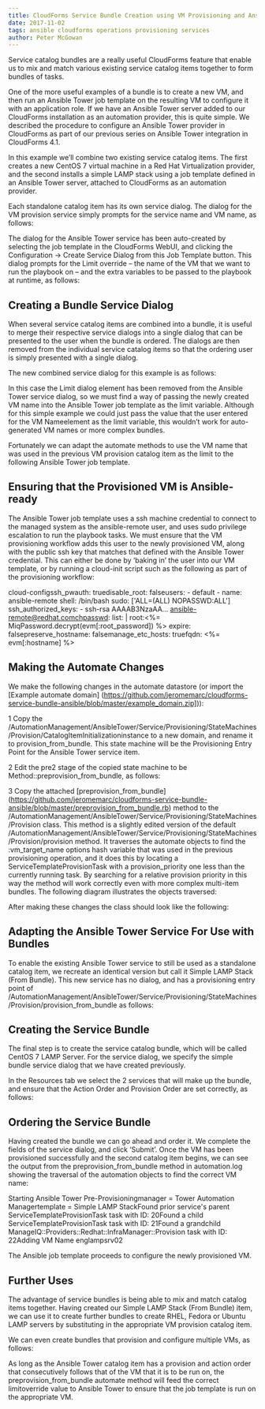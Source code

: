 ```yaml
---
title: CloudForms Service Bundle Creation using VM Provisioning and Ansible Tower Automation Job 
date: 2017-11-02
tags: ansible cloudforms operations provisioning services
author: Peter McGowan
---
```


Service catalog bundles are a really useful CloudForms feature that enable us to mix and match various existing service catalog items together to form bundles of tasks.
  
One of the more useful examples of a bundle is to create a new VM, and then run an Ansible Tower job template on the resulting VM to configure it with an application role. If we have an Ansible Tower server added to our CloudForms installation as an automation provider, this is quite simple. We described the procedure to configure an Ansible Tower provider in CloudForms as part of our previous series on Ansible Tower integration in CloudForms 4.1.
  
In this example we’ll combine two existing service catalog items. The first creates a new CentOS 7 virtual machine in a Red Hat Virtualization provider, and the second installs a simple LAMP stack using a job template defined in an Ansible Tower server, attached to CloudForms as an automation provider.
  
Each standalone catalog item has its own service dialog. The dialog for the VM provision service simply prompts for the service name and VM name, as follows:

The dialog for the Ansible Tower service has been auto-created by selecting the job template in the CloudForms WebUI, and clicking the Configuration -> Create Service Dialog from this Job Template button. This dialog prompts for the Limit override – the name of the VM that we want to run the playbook on – and the extra variables to be passed to the playbook at runtime, as follows:

## Creating a Bundle Service Dialog ##

When several service catalog items are combined into a bundle, it is useful to merge their respective service dialogs into a single dialog that can be presented to the user when the bundle is ordered. The dialogs are then removed from the individual service catalog items so that the ordering user is simply presented with a single dialog.
  
The new combined service dialog for this example is as follows:

In this case the Limit dialog element has been removed from the Ansible Tower service dialog, so we must find a way of passing the newly created VM name into the Ansible Tower job template as the limit variable. Although for this simple example we could just pass the value that the user entered for the VM Nameelement as the limit variable, this wouldn’t work for auto-generated VM names or more complex bundles.
  
Fortunately we can adapt the automate methods to use the VM name that was used in the previous VM provision catalog item as the limit to the following Ansible Tower job template.
  
## Ensuring that the Provisioned VM is Ansible-ready ##

The Ansible Tower job template uses a ssh machine credential to connect to the managed system as the ansible-remote user, and uses sudo privilege escalation to run the playbook tasks. We must ensure that the VM provisioning workflow adds this user to the newly provisioned VM, along with the public ssh key that matches that defined with the Ansible Tower credential. This can either be done by ‘baking in’ the user into our VM template, or by running a cloud-init script such as the following as part of the provisioning workflow:
  
cloud-configssh_pwauth: truedisable_root: falseusers: - default - name: ansible-remote   shell: /bin/bash   sudo: ['ALL=(ALL) NOPASSWD:ALL']   ssh_authorized_keys:     - ssh-rsa AAAAB3NzaAA... ansible-remote@redhat.comchpasswd: list: |   root:<%= MiqPassword.decrypt(evm[:root_password]) %> expire: falsepreserve_hostname: falsemanage_etc_hosts: truefqdn: <%= evm[:hostname] %>

## Making the Automate Changes ##

We make the following changes in the automate datastore (or import the [Example automate domain] (<https://github.com/jeromemarc/cloudforms-service-bundle-ansible/blob/master/example_domain.zip]>)):
  
1 Copy the /AutomationManagement/AnsibleTower/Service/Provisioning/StateMachines/Provision/CatalogItemInitializationinstance to a new domain, and rename it to provision_from_bundle. This state machine will be the Provisioning Entry Point for the Ansible Tower service item.
  
2 Edit the pre2 stage of the copied state machine to be Method::preprovision_from_bundle, as follows:

3 Copy the attached [preprovision_from_bundle] (<https://github.com/jeromemarc/cloudforms-service-bundle-ansible/blob/master/preprovision_from_bundle.rb>) method to the /AutomationManagement/AnsibleTower/Service/Provisioning/StateMachines/Provision class. This method is a slightly edited version of the default /AutomationManagement/AnsibleTower/Service/Provisioning/StateMachines/Provision/provision method. It traverses the automate objects to find the :vm_target_name options hash variable that was used in the previous provisioning operation, and it does this by locating a ServiceTemplateProvisionTask with a provision_priority one less than the currently running task. By searching for a relative provision priority in this way the method will work correctly even with more complex multi-item bundles. The following diagram illustrates the objects traversed:

After making these changes the class should look like the following:

## Adapting the Ansible Tower Service For Use with Bundles ##

To enable the existing Ansible Tower service to still be used as a standalone catalog item, we recreate an identical version but call it Simple LAMP Stack (From Bundle). This new service has no dialog, and has a provisioning entry point of /AutomationManagement/AnsibleTower/Service/Provisioning/StateMachines/Provision/provision_from_bundle as follows:

## Creating the Service Bundle ##

The final step is to create the service catalog bundle, which will be called CentOS 7 LAMP Server. For the service dialog, we specify the simple bundle service dialog that we have created previously.
  
In the Resources tab we select the 2 services that will make up the bundle, and ensure that the Action Order and Provision Order are set correctly, as follows:

## Ordering the Service Bundle ##

Having created the bundle we can go ahead and order it. We complete the fields of the service dialog, and click ‘Submit’. Once the VM has been provisioned successfully and the second catalog item begins, we can see the output from the preprovision_from_bundle method in automation.log showing the traversal of the automation objects to find the correct VM name:
  
Starting Ansible Tower Pre-Provisioningmanager = Tower Automation Managertemplate = Simple LAMP StackFound prior service's parent ServiceTemplateProvisionTask task with ID: 20Found a child ServiceTemplateProvisionTask task with ID: 21Found a grandchild ManageIQ::Providers::Redhat::InfraManager::Provision task with ID: 22Adding VM Name englampsrv02
  
The Ansible job template proceeds to configure the newly provisioned VM.
  
## Further Uses ##

The advantage of service bundles is being able to mix and match catalog items together. Having created our Simple LAMP Stack (From Bundle) item, we can use it to create further bundles to create RHEL, Fedora or Ubuntu LAMP servers by substituting in the appropriate VM provision catalog item.
  
We can even create bundles that provision and configure multiple VMs, as follows:

As long as the Ansible Tower catalog item has a provision and action order that consecutively follows that of the VM that it is to be run on, the preprovision_from_bundle automate method will feed the correct limitoverride value to Ansible Tower to ensure that the job template is run on the appropriate VM.
